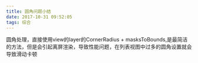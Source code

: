 ```yaml
---
title: 圆角问题小结
date: 2017-10-31 09:52:05
tags: 综合
---
```

圆角处理，直接使用view的layer的CornerRadius + masksToBounds,是最简洁的方法，但是会引起离屏渲染，导致性能问题，在列表视图中过多的圆角设置就会导致滑动卡顿
